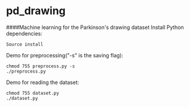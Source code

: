 # pd_drawing
####Machine learning for the Parkinson's drawing dataset
Install Python dependencies:
<pre><code>Source install
</code></pre>
Demo for preprocessing("-s" is the saving flag):
<pre><code>chmod 755 preprocess.py -s
./preprocess.py 
</code></pre>
Demo for reading the dataset:
<pre><code>chmod 755 dataset.py
./dataset.py 
</code></pre>